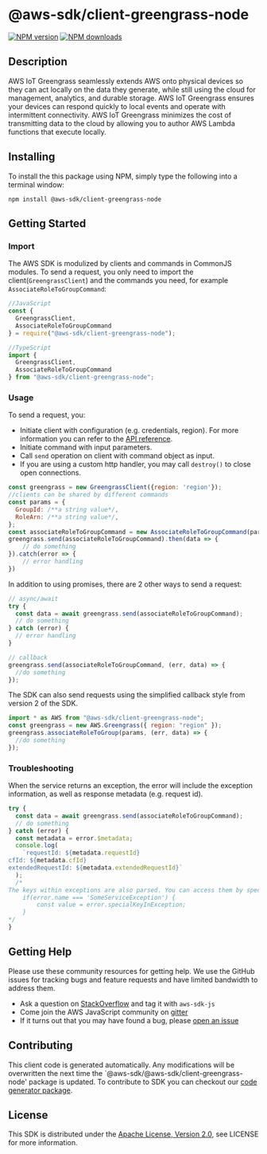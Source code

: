 # @aws-sdk/client-greengrass-node

[![NPM version](https://img.shields.io/npm/v/@aws-sdk/client-greengrass-node/preview.svg)](https://www.npmjs.com/package/@aws-sdk/client-greengrass-node)
[![NPM downloads](https://img.shields.io/npm/dm/@aws-sdk/client-greengrass-node.svg)](https://www.npmjs.com/package/@aws-sdk/client-greengrass-node)

## Description

AWS IoT Greengrass seamlessly extends AWS onto physical devices so they can act locally on the data they generate, while still using the cloud for management, analytics, and durable storage. AWS IoT Greengrass ensures your devices can respond quickly to local events and operate with intermittent connectivity. AWS IoT Greengrass minimizes the cost of transmitting data to the cloud by allowing you to author AWS Lambda functions that execute locally.

## Installing

To install the this package using NPM, simply type the following into a terminal window:

```
npm install @aws-sdk/client-greengrass-node
```

## Getting Started

### Import

The AWS SDK is modulized by clients and commands in CommonJS modules. To send a request, you only need to import the client(`GreengrassClient`) and the commands you need, for example `AssociateRoleToGroupCommand`:

```javascript
//JavaScript
const {
  GreengrassClient,
  AssociateRoleToGroupCommand
} = require("@aws-sdk/client-greengrass-node");
```

```javascript
//TypeScript
import {
  GreengrassClient,
  AssociateRoleToGroupCommand
} from "@aws-sdk/client-greengrass-node";
```

### Usage

To send a request, you:

- Initiate client with configuration (e.g. credentials, region). For more information you can refer to the [API reference][].
- Initiate command with input parameters.
- Call `send` operation on client with command object as input.
- If you are using a custom http handler, you may call `destroy()` to close open connections.

```javascript
const greengrass = new GreengrassClient({region: 'region'});
//clients can be shared by different commands
const params = {
  GroupId: /**a string value*/,
  RoleArn: /**a string value*/,
};
const associateRoleToGroupCommand = new AssociateRoleToGroupCommand(params);
greengrass.send(associateRoleToGroupCommand).then(data => {
    // do something
}).catch(error => {
    // error handling
})
```

In addition to using promises, there are 2 other ways to send a request:

```javascript
// async/await
try {
  const data = await greengrass.send(associateRoleToGroupCommand);
  // do something
} catch (error) {
  // error handling
}
```

```javascript
// callback
greengrass.send(associateRoleToGroupCommand, (err, data) => {
  //do something
});
```

The SDK can also send requests using the simplified callback style from version 2 of the SDK.

```javascript
import * as AWS from "@aws-sdk/client-greengrass-node";
const greengrass = new AWS.Greengrass({ region: "region" });
greengrass.associateRoleToGroup(params, (err, data) => {
  //do something
});
```

### Troubleshooting

When the service returns an exception, the error will include the exception information, as well as response metadata (e.g. request id).

```javascript
try {
  const data = await greengrass.send(associateRoleToGroupCommand);
  // do something
} catch (error) {
  const metadata = error.$metadata;
  console.log(
    `requestId: ${metadata.requestId}
cfId: ${metadata.cfId}
extendedRequestId: ${metadata.extendedRequestId}`
  );
  /*
The keys within exceptions are also parsed. You can access them by specifying exception names:
    if(error.name === 'SomeServiceException') {
        const value = error.specialKeyInException;
    }
*/
}
```

## Getting Help

Please use these community resources for getting help. We use the GitHub issues for tracking bugs and feature requests and have limited bandwidth to address them.

- Ask a question on [StackOverflow](https://stackoverflow.com/questions/tagged/aws-sdk-js) and tag it with `aws-sdk-js`
- Come join the AWS JavaScript community on [gitter](https://gitter.im/aws/aws-sdk-js-v3)
- If it turns out that you may have found a bug, please [open an issue](https://github.com/aws/aws-sdk-js-v3/issues)

## Contributing

This client code is generated automatically. Any modifications will be overwritten the next time the `@aws-sdk/@aws-sdk/client-greengrass-node' package is updated. To contribute to SDK you can checkout our [code generator package][].

## License

This SDK is distributed under the
[Apache License, Version 2.0](http://www.apache.org/licenses/LICENSE-2.0),
see LICENSE for more information.

[code generator package]: https://github.com/aws/aws-sdk-js-v3/tree/master/packages/service-types-generator
[api reference]: https://docs.aws.amazon.com/AWSJavaScriptSDK/latest/
